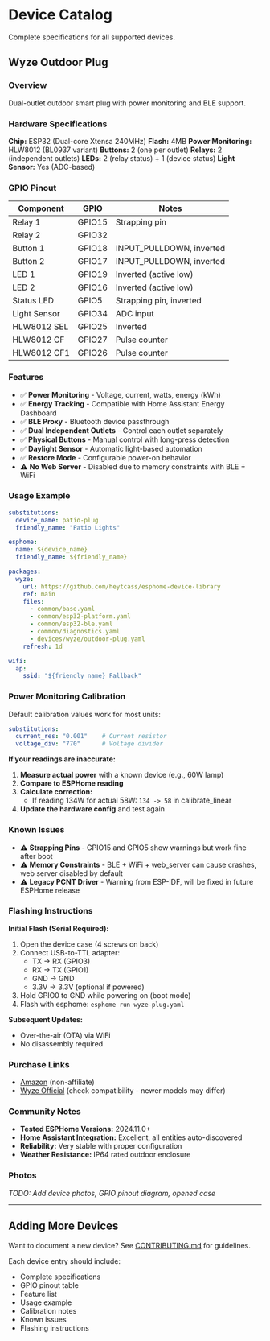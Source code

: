 # Device Catalog

Complete specifications for all supported devices.

## Wyze Outdoor Plug

### Overview
Dual-outlet outdoor smart plug with power monitoring and BLE support.

### Hardware Specifications

**Chip:** ESP32 (Dual-core Xtensa 240MHz)
**Flash:** 4MB
**Power Monitoring:** HLW8012 (BL0937 variant)
**Buttons:** 2 (one per outlet)
**Relays:** 2 (independent outlets)
**LEDs:** 2 (relay status) + 1 (device status)
**Light Sensor:** Yes (ADC-based)

### GPIO Pinout

| Component | GPIO | Notes |
|-----------|------|-------|
| Relay 1 | GPIO15 | Strapping pin |
| Relay 2 | GPIO32 | |
| Button 1 | GPIO18 | INPUT_PULLDOWN, inverted |
| Button 2 | GPIO17 | INPUT_PULLDOWN, inverted |
| LED 1 | GPIO19 | Inverted (active low) |
| LED 2 | GPIO16 | Inverted (active low) |
| Status LED | GPIO5 | Strapping pin, inverted |
| Light Sensor | GPIO34 | ADC input |
| HLW8012 SEL | GPIO25 | Inverted |
| HLW8012 CF | GPIO27 | Pulse counter |
| HLW8012 CF1 | GPIO26 | Pulse counter |

### Features

- ✅ **Power Monitoring** - Voltage, current, watts, energy (kWh)
- ✅ **Energy Tracking** - Compatible with Home Assistant Energy Dashboard
- ✅ **BLE Proxy** - Bluetooth device passthrough
- ✅ **Dual Independent Outlets** - Control each outlet separately
- ✅ **Physical Buttons** - Manual control with long-press detection
- ✅ **Daylight Sensor** - Automatic light-based automation
- ✅ **Restore Mode** - Configurable power-on behavior
- ⚠️ **No Web Server** - Disabled due to memory constraints with BLE + WiFi

### Usage Example

```yaml
substitutions:
  device_name: patio-plug
  friendly_name: "Patio Lights"

esphome:
  name: ${device_name}
  friendly_name: ${friendly_name}

packages:
  wyze:
    url: https://github.com/heytcass/esphome-device-library
    ref: main
    files:
      - common/base.yaml
      - common/esp32-platform.yaml
      - common/esp32-ble.yaml
      - common/diagnostics.yaml
      - devices/wyze/outdoor-plug.yaml
    refresh: 1d

wifi:
  ap:
    ssid: "${friendly_name} Fallback"
```

### Power Monitoring Calibration

Default calibration values work for most units:

```yaml
substitutions:
  current_res: "0.001"    # Current resistor
  voltage_div: "770"      # Voltage divider
```

**If your readings are inaccurate:**

1. **Measure actual power** with a known device (e.g., 60W lamp)
2. **Compare to ESPHome reading**
3. **Calculate correction:**
   - If reading 134W for actual 58W: `134 -> 58` in calibrate_linear
4. **Update the hardware config** and test again

### Known Issues

- ⚠️ **Strapping Pins** - GPIO15 and GPIO5 show warnings but work fine after boot
- ⚠️ **Memory Constraints** - BLE + WiFi + web_server can cause crashes, web server disabled by default
- ⚠️ **Legacy PCNT Driver** - Warning from ESP-IDF, will be fixed in future ESPHome release

### Flashing Instructions

**Initial Flash (Serial Required):**

1. Open the device case (4 screws on back)
2. Connect USB-to-TTL adapter:
   - TX → RX (GPIO3)
   - RX → TX (GPIO1)
   - GND → GND
   - 3.3V → 3.3V (optional if powered)
3. Hold GPIO0 to GND while powering on (boot mode)
4. Flash with esphome: `esphome run wyze-plug.yaml`

**Subsequent Updates:**

- Over-the-air (OTA) via WiFi
- No disassembly required

### Purchase Links

- [Amazon](https://www.amazon.com/s?k=wyze+outdoor+plug) (non-affiliate)
- [Wyze Official](https://www.wyze.com/) (check compatibility - newer models may differ)

### Community Notes

- **Tested ESPHome Versions:** 2024.11.0+
- **Home Assistant Integration:** Excellent, all entities auto-discovered
- **Reliability:** Very stable with proper configuration
- **Weather Resistance:** IP64 rated outdoor enclosure

### Photos

_TODO: Add device photos, GPIO pinout diagram, opened case_

---

## Adding More Devices

Want to document a new device? See [CONTRIBUTING.md](CONTRIBUTING.md) for guidelines.

Each device entry should include:
- Complete specifications
- GPIO pinout table
- Feature list
- Usage example
- Calibration notes
- Known issues
- Flashing instructions

